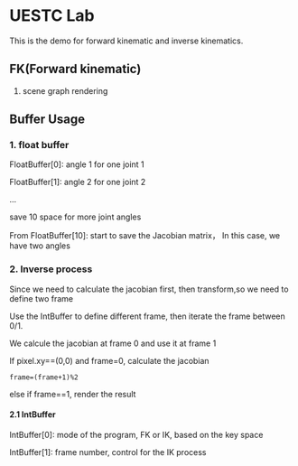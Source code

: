 # UESTC Lab
This is the demo for forward kinematic and inverse kinematics.

## FK(Forward kinematic)
1. scene graph rendering

## Buffer Usage
### 1. float buffer
FloatBuffer[0]: angle 1 for one joint 1

FloatBuffer[1]: angle 2 for one joint 2

...

save 10 space for more joint angles

From FloatBuffer[10]: start to save the Jacobian matrix， In this case, we have two angles

### 2. Inverse process
Since we need to calculate the jacobian first, then transform,so we need to define two frame

Use the IntBuffer to define different frame, then iterate the frame between 0/1.

We calcule the jacobian at frame 0 and use it at frame 1

If pixel.xy==(0,0) and frame=0, calculate the jacobian

    frame=(frame+1)%2

else if frame==1, render the result

#### 2.1 IntBuffer
IntBuffer[0]: mode of the program, FK or IK, based on the key space

IntBuffer[1]: frame number, control for the IK process




